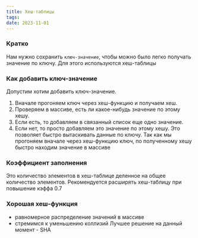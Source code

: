 ```yaml
---
title: Хеш-таблицы
tags: 
date: 2023-11-01
---
```

### Кратко
Нам нужно сохранить `ключ-значение`, чтобы можно было легко получать значение по ключу. Для этого используются хеш-таблицы

### Как добавить ключ-значение
Допустим хотим добавить ключ-значение.
1. Вначале прогоняем ключ через хеш-функцию и получаем хеш.
2. Проверяем в массиве, есть ли какое-нибудь значение по этому хешу.
3. Если есть, то добавляем в связанный список еще одно значение.
4. Если нет, то просто добавляем это значение по этому хешу.
Это позволяет быстро вытаскивать данные по ключу. Так как мы прогоняем вначале через хеш-функцию ключ, по полученному хешу быстро находим значение в массиве

### Коэффициент заполнения
Это количество элементов в хеш-таблице деленное на общее количество элементов. Рекомендуется расширять хеш-таблицу при повышение кэффа 0.7

### Хорошая хеш-функция
- равномерное распределение значений в массиве
- стремимся к уменьшению коллизий
Лучшее решение на данный момент - SHA